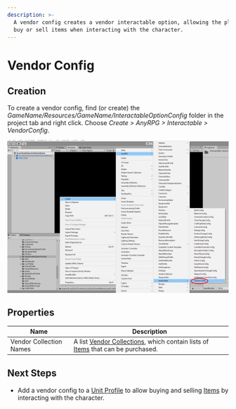 ```yaml
---
description: >-
  A vendor config creates a vendor interactable option, allowing the player to
  buy or sell items when interacting with the character.
---
```


# Vendor Config

## Creation

To create a vendor config, find (or create) the _GameName/Resources/GameName/InteractableOptionConfig_ folder in the project tab and right click.  Choose _Create > AnyRPG > Interactable > VendorConfig_.

![](<../../.gitbook/assets/image (4).png>)

## Properties

| Name                    | Description                                                                                                            |
| ----------------------- | ---------------------------------------------------------------------------------------------------------------------- |
| Vendor Collection Names | A list [Vendor Collections](../vendor-collection.md), which contain lists of [Items](../items/) that can be purchased. |

## Next Steps

* Add a vendor config to a [Unit Profile](../unit-profile.md) to allow buying and selling [Items](../items/) by interacting with the character.
